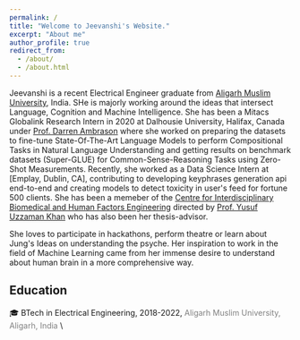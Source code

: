 ```yaml
---
permalink: /
title: "Welcome to Jeevanshi's Website."
excerpt: "About me"
author_profile: true
redirect_from: 
  - /about/
  - /about.html
---
```


Jeevanshi is a recent Electrical Engineer graduate from [Aligarh Muslim University](https://amu.ac.in/colleges/zakir-husain-college-of-engineering-and-technology), India. SHe is majorly working around the ideas that intersect Language, Cognition and Machine Intelligence. She has been a Mitacs Globalink Research Intern in 2020 at Dalhousie University, Halifax, Canada under [Prof. Darren Ambrason]() where she worked on preparing the datasets to fine-tune State-Of-The-Art Language Models to perform Compositional Tasks in Natural Language Understanding and getting results on benchmark datasets (Super-GLUE) for Common-Sense-Reasoning Tasks using Zero-Shot Measurements. Recently, she worked as a Data Science Intern at [Emplay, Dublin, CA], contributing to developing keyphrases generation api end-to-end and creating models to detect toxicity in user's feed for fortune 500 clients.
She has been a memeber of the [Centre for Interdisciplinary Biomedical and Human Factors Engineering](https://www.amu.ac.in/amucentre.jsp?did=10234) directed by [Prof. Yusuf Uzzaman Khan](https://www.amu.ac.in/dshowfacultydata.jsp?did=31&eid=3111) who has also been her thesis-advisor.

She loves to participate in hackathons, perform theatre or learn about Jung's Ideas on understanding the psyche. Her inspiration to work in the field of Machine Learning came from her immense desire to understand about human brain in a more comprehensive way.


## Education 
:mortar_board: BTech in Electrical Engineering, 2018-2022, <span style="color:grey">Aligarh Muslim University, Aligarh, India</span> \

